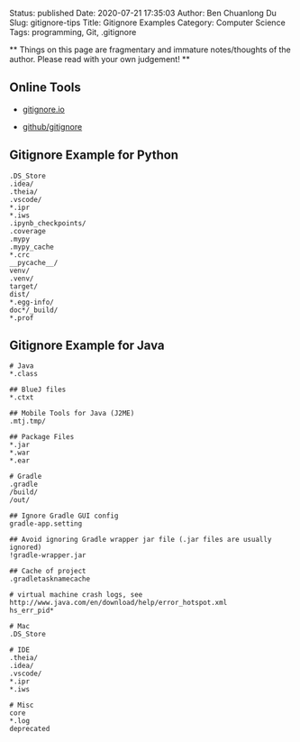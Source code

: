 Status: published
Date: 2020-07-21 17:35:03
Author: Ben Chuanlong Du
Slug: gitignore-tips
Title: Gitignore Examples
Category: Computer Science
Tags: programming, Git, .gitignore

**
Things on this page are
fragmentary and immature notes/thoughts of the author.
Please read with your own judgement!
**

## Online Tools

- [gitignore.io](https://www.gitignore.io/)

- [github/gitignore](https://github.com/github/gitignore)

## Gitignore Example for Python
```
.DS_Store
.idea/
.theia/
.vscode/
*.ipr
*.iws
.ipynb_checkpoints/
.coverage
.mypy
.mypy_cache
*.crc
__pycache__/
venv/
.venv/
target/
dist/
*.egg-info/
doc*/_build/
*.prof
```

## Gitignore Example for Java
```
# Java 
*.class

## BlueJ files
*.ctxt

## Mobile Tools for Java (J2ME)
.mtj.tmp/

## Package Files
*.jar
*.war
*.ear

# Gradle 
.gradle
/build/
/out/

## Ignore Gradle GUI config
gradle-app.setting

## Avoid ignoring Gradle wrapper jar file (.jar files are usually ignored)
!gradle-wrapper.jar

## Cache of project
.gradletasknamecache

# virtual machine crash logs, see http://www.java.com/en/download/help/error_hotspot.xml
hs_err_pid*

# Mac
.DS_Store

# IDE
.theia/
.idea/
.vscode/
*.ipr
*.iws

# Misc
core
*.log
deprecated

```

